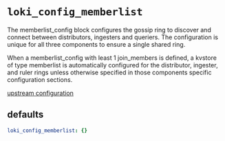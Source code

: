 
# `loki_config_memberlist`

The memberlist_config block configures the gossip ring to discover and connect between distributors, 
ingesters and queriers. The configuration is unique for all three components to ensure a single shared ring.

When a memberlist_config with least 1 join_members is defined, a kvstore of type memberlist is 
automatically configured for the distributor, ingester, and ruler rings unless otherwise specified in 
those components specific configuration sections.

[upstream configuration](https://grafana.com/docs/loki/latest/configuration/#memberlist_config)

## defaults

```yaml
loki_config_memberlist: {}
```
